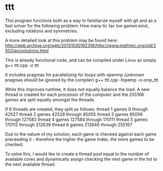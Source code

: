 ttt
===

This program functions both as a way to familiarize myself with git and as a fast solver for the following problem:
How many tic tac toe games exist, excluding rotations and symmetries.

A more detailed look at this problem may be found here:
http://web.archive.org/web/20131030192316/http://www.mathrec.org/old/2002jan/solutions.html

This is already functional code, and can be compiled under Linux as simply
g++ ttt.cpp -o ttt

It includes pragmas for parallelizing for loops with openmp (unknown pragmas should be ignored by the compiler)
g++ ttt.cpp -fopemp -o omp_ttt

While this improves runtime, it does not equally balance the load.  A new thread is created for each processor of the computer and the 255168 games are split equally amongst the threads.

If 6 threads are created, they split as follows:
thread 1 games 0 through 42527
thread 2 games 42528 through 85055
thread 3 games 85056 through 127583
thread 4 games 127584 through 170111
thread 5 games 170112 through 212639
thread 6 games 212640 through 255167

Due to the nature of my solution, each game is checked against each game preceeding it - therefore the higher the game index, the more games to be checked.

To solve this, I would like to create a thread pool equal to the number of available cores and dynamically assign checking the next game in the list to the next available thread.
